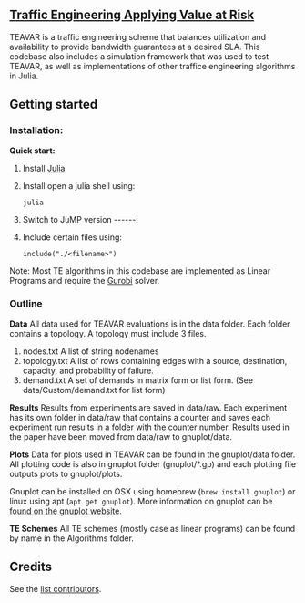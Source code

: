 ## [Traffic Engineering Applying Value at Risk](https://teavar.csail.mit.edu)

TEAVAR is a traffic engineering scheme that balances utilization and availability to provide bandwidth guarantees at a desired SLA. This codebase also includes a simulation framework that was used to test TEAVAR, as well as implementations of other traffice engineering algorithms in Julia.
## Getting started

### Installation: 
**Quick start:**

1. Install [Julia](https://julialang.org/)

2. Install open a julia shell using:
    ```
    julia
    ```

3. Switch to JuMP version ------:
  
4. Include certain files using:
    ```
    include("./<filename>")
    ```
    
Note: Most TE algorithms in this codebase are implemented as Linear Programs and require the [Gurobi](http://www.gurobi.com/) solver.

### Outline

**Data**
All data used for TEAVAR evaluations is in the data folder. Each folder contains a topology. A topology must include 3 files.

1. nodes.txt
    A list of string nodenames
2. topology.txt
    A list of rows containing edges with a source, destination, capacity, and probability of failure. 
3. demand.txt
    A set of demands in matrix form or list form. (See data/Custom/demand.txt for list form)

**Results**
Results from experiments are saved in data/raw. Each experiment has its own folder in data/raw that contains a counter and saves each experiment run results in a folder with the counter number. Results used in the paper have been moved from data/raw to gnuplot/data. 

**Plots**
Data for plots used in TEAVAR can be found in the gnuplot/data folder. All plotting code is also in gnuplot folder (gnuplot/*.gp) and each plotting file outputs plots to gnuplot/plots.

Gnuplot can be installed on OSX using homebrew (```brew install gnuplot```) or linux using apt (```apt get gnuplot```). More information on gnuplot can be [found on the gnuplot website](http://www.gnuplot.info/).

**TE Schemes**
All TE schemes (mostly case as linear programs) can be found by name in the Algorithms folder.


## Credits
See the [list contributors](https://teavar.csail.mit.edu).
